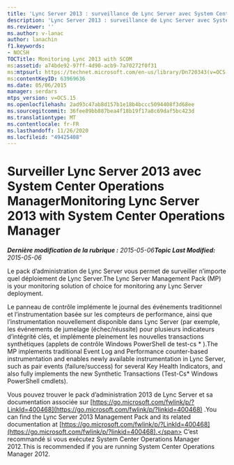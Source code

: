```yaml
---
title: 'Lync Server 2013 : surveillance de Lync Server avec System Center Operations Manager'
description: 'Lync Server 2013 : surveillance de Lync Server avec System Center Operations Manager.'
ms.reviewer: ''
ms.author: v-lanac
author: lanachin
f1.keywords:
- NOCSH
TOCTitle: Monitoring Lync 2013 with SCOM
ms:assetid: a74bde92-97ff-4d90-acb9-7a70272f0f31
ms:mtpsurl: https://technet.microsoft.com/en-us/library/Dn720343(v=OCS.15)
ms:contentKeyID: 63969636
ms.date: 05/06/2015
manager: serdars
mtps_version: v=OCS.15
ms.openlocfilehash: 2ad93c47ab8d157b1e18b4bccc5094408f3d68ee
ms.sourcegitcommit: 36fee89bb887bea4f18b19f17a8c69daf5bc423d
ms.translationtype: MT
ms.contentlocale: fr-FR
ms.lasthandoff: 11/26/2020
ms.locfileid: "49425408"
---
```

# <a name="monitoring-lync-server-2013-with-system-center-operations-manager"></a><span data-ttu-id="0005c-103">Surveiller Lync Server 2013 avec System Center Operations Manager</span><span class="sxs-lookup"><span data-stu-id="0005c-103">Monitoring Lync Server 2013 with System Center Operations Manager</span></span>

<div data-xmlns="http://www.w3.org/1999/xhtml">

<div class="topic" data-xmlns="http://www.w3.org/1999/xhtml" data-msxsl="urn:schemas-microsoft-com:xslt" data-cs="https://msdn.microsoft.com/">

<div data-asp="https://msdn2.microsoft.com/asp">



</div>

<div id="mainSection">

<div id="mainBody"><span data-ttu-id="0005c-104">

<span> </span></span><span class="sxs-lookup"><span data-stu-id="0005c-104">

<span> </span></span></span>

<span data-ttu-id="0005c-105">_**Dernière modification de la rubrique :** 2015-05-06_</span><span class="sxs-lookup"><span data-stu-id="0005c-105">_**Topic Last Modified:** 2015-05-06_</span></span>

<span data-ttu-id="0005c-106">Le pack d’administration de Lync Server vous permet de surveiller n’importe quel déploiement de Lync Server.</span><span class="sxs-lookup"><span data-stu-id="0005c-106">The Lync Server Management Pack (MP) is your monitoring solution of choice for monitoring any Lync Server deployment.</span></span>

<span data-ttu-id="0005c-107">Le panneau de contrôle implémente le journal des événements traditionnel et l’instrumentation basée sur les compteurs de performance, ainsi que l’instrumentation nouvellement disponible dans Lync Server (par exemple, les événements de jumelage (échec/réussite) pour plusieurs indicateurs d’intégrité clés, et implémente pleinement les nouvelles transactions synthétiques (applets de contrôle Windows PowerShell de test-cs \* ).</span><span class="sxs-lookup"><span data-stu-id="0005c-107">The MP implements traditional Event Log and Performance counter-based instrumentation and enables newly available instrumentation in Lync Server, such as pair events (failure/success) for several Key Health Indicators, and also fully implements the new Synthetic Transactions (Test-Cs\* Windows PowerShell cmdlets).</span></span>

<span data-ttu-id="0005c-108">Vous pouvez trouver le pack d’administration 2013 de Lync Server et sa documentation associée sur [https://go.microsoft.com/fwlink/p/?LinkId=400468](https://go.microsoft.com/fwlink/p/?linkid=400468) .</span><span class="sxs-lookup"><span data-stu-id="0005c-108">You can find the Lync Server 2013 Management Pack and its related documentation at [https://go.microsoft.com/fwlink/p/?LinkId=400468](https://go.microsoft.com/fwlink/p/?linkid=400468).</span></span> <span data-ttu-id="0005c-109">C’est recommandé si vous exécutez System Center Operations Manager 2012.</span><span class="sxs-lookup"><span data-stu-id="0005c-109">This is recommended if you are running System Center Operations Manager 2012.</span></span>

<span data-ttu-id="0005c-110"></div>

<span> </span>

</div>

</div>

</span><span class="sxs-lookup"><span data-stu-id="0005c-110"></div>

<span> </span>

</div>

</div>

</span></span></div>

